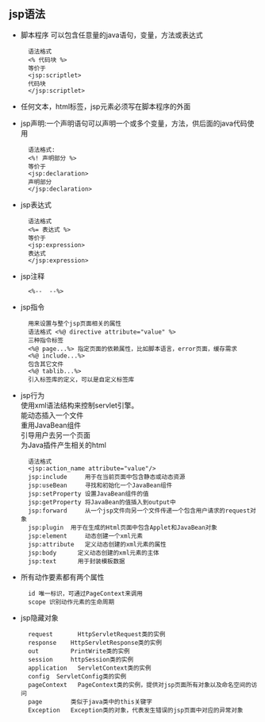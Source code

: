 ## jsp语法

- 脚本程序
可以包含任意量的java语句，变量，方法或表达式  

        语法格式
        <% 代码块 %>
        等价于
        <jsp:scriptlet>
        代码块
        </jsp:scriptlet>

- 任何文本，html标签，jsp元素必须写在脚本程序的外面

- jsp声明:一个声明语句可以声明一个或多个变量，方法，供后面的java代码使用  

        语法格式:
        <%! 声明部分 %>
        等价于
        <jsp:declaration>
        声明部分
        </jsp:declaration>

- jsp表达式  

        语法格式
        <%= 表达式 %>
        等价于
        <jsp:expression>
        表达式
        </jsp:expression>

- jsp注释  

        <%--  --%>

- jsp指令  

        用来设置与整个jsp页面相关的属性  
        语法格式 <%@ directive attribute="value" %>  
        三种指令标签  
        <%@ page...%> 指定页面的依赖属性，比如脚本语言，error页面，缓存需求  
        <%@ include...%>
        包含其它文件  
        <%@ tablib...%>
        引入标签库的定义，可以是自定义标签库

- jsp行为  
使用xml语法结构来控制servlet引擎。  
能动态插入一个文件  
重用JavaBean组件  
引导用户去另一个页面  
为Java插件产生相关的html

        语法格式
        <jsp:action_name attribute="value"/>
        jsp:include 	用于在当前页面中包含静态或动态资源
        jsp:useBean 	寻找和初始化一个JavaBean组件
        jsp:setProperty 设置JavaBean组件的值
        jsp:getProperty 将JavaBean的值插入到output中
        jsp:forward 	从一个jsp文件向另一个文件传递一个包含用户请求的request对象
        jsp:plugin 	用于在生成的Html页面中包含Applet和JavaBean对象
        jsp:element     动态创建一个xml元素
        jsp:attribute   定义动态创建的xml元素的属性
        jsp:body 	  定义动态创建的xml元素的主体
        jsp:text 	  用于封装模板数据
- 所有动作要素都有两个属性

        id 唯一标识，可通过PageContext来调用
        scope 识别动作元素的生命周期


- jsp隐藏对象


        request       HttpServletRequest类的实例
        response 	HttpServletResponse类的实例
        out 		PrintWrite类的实例
        session 	httpSession类的实例
        application   ServletContext类的实例
        config 	ServletConfig类的实例
        pageContext   PageContext类的实例，提供对jsp页面所有对象以及命名空间的访问
        page 		类似于java类中的this关键字
        Exception 	Exception类的对象，代表发生错误的jsp页面中对应的异常对象







